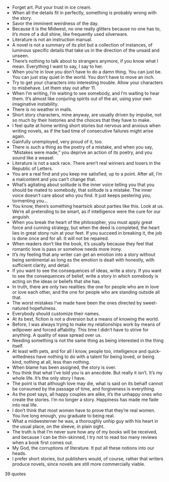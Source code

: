 - Forget art. Put your trust in ice cream.
 - When all the details fit in perfectly, something is probably wrong with the story.
 - Savor the imminent weirdness of the day.
 - Because it is the Midwest, no one really glitters because no one has to, it’s more of a dull shine, like frequently used silverware.
 - Literature is not an instruction manual.
 - A novel is not a summary of its plot but a collection of instances, of luminous specific details that take us in the direction of the unsaid and unseen.
 - There’s nothing to talk about to strangers anymore, if you know what I mean. Everything I want to say, I say to her.
 - When you’re in love you don’t have to do a damn thing. You can just be. You can just stay quiet in the world. You don’t have to move an inch.
 - Try to get your characters into interesting trouble. Allow your characters to misbehave. Let them stay out after 11.
 - When I’m writing, I’m waiting to see somebody, and I’m waiting to hear them. It’s almost like conjuring spirits out of the air, using your own imaginative instability.
 - There is no weather in malls.
 - Short story characters, mine anyway, are usually driven by impulse, not so much by their histories and the choices that they have to make.
 - I feel quite at home writing short stories but nervous and anxious when writing novels, as if the bad time of consecutive failures might arise again.
 - Gainfully unemployed, very proud of it, too.
 - There is such a thing as the poetry of a mistake, and when you say, “Mistakes were made,” you deprive an action of its poetry, and you sound like a weasel.
 - Literature is not a sack race. There aren’t real winners and losers in the Republic of Letters.
 - You are a real find and you keep me satisfied, up to a point. After all, I’m a malcontent and you can’t change that.
 - What’s agitating about solitude is the inner voice telling you that you should be mated to somebody, that solitude is a mistake. The inner voice doesn’t care about who you find. It just keeps pestering you, tormenting you...
 - You know, there’s something heartsick about parties like this. Look at us. We’re all pretending to be smart, as if intelligence were the cure for our anguish.
 - When you break the heart of the philosopher, you must apply great force and cunning strategy, but when the deed is completed, the heart lies in great stony ruin at your feet. If you succeed in breaking it, the job is done once and for all. It will not be repaired.
 - When readers don’t like the book, it’s usually because they feel that romantic love is pass or somehow needs more irony.
 - It’s my feeling that any writer can get an emotion into a story without being sentimental as long as the emotion is dealt with honestly, with sufficient clarity, and detail.
 - If you want to see the consequences of ideas, write a story. If you want to see the consequences of belief, write a story in which somebody is acting on the ideas or beliefs that she has.
 - In truth, there are only two realities: the one for people who are in love or love each other, and the one for people who are standing outside all that.
 - The worst mistakes I’ve made have been the ones directed by sweet-natured hopefulness.
 - Everybody should customize their names.
 - At its best, fiction is not a diversion but a means of knowing the world.
 - Before, I was always trying to make my relationships work by means of willpower and forced affability. This time I didn’t have to strive for anything. A quality of ease spread over us.
 - Needing something is not the same thing as being interested in the thing itself.
 - At least with pets, and for all I know, people too, intelligence and quick-wittedness have nothing to do with a talent for being loved, or being kind, nothing at all, less than nothing.
 - When blame has been assigned, the story is over.
 - You think that what I’ve told you is an anecdote. But really it isn’t. It’s my whole life. It’s the only story I have.
 - The point is that although love may die, what is said on its behalf cannot be consumed by the passage of time, and forgiveness is everything.
 - As the poet says, all happy couples are alike, it’s the unhappy ones who create the stories. I’m no longer a story. Happiness has made me fade into real life.
 - I don’t think that most women have to prove that they’re real women. You live long enough, you graduate to being real.
 - What a midwesterner he was, a thoroughly unhip guy with his heart in the usual place, on the sleeve, in plain sight.
 - The truth is that I’m never sure how any of my books will be received, and because I can be thin-skinned, I try not to read too many reviews when a book first comes out.
 - My God, the corruptions of literature. It put all these notions into our heads.
 - I prefer short stories, but publishers would, of course, rather that writers produce novels, since novels are still more commercially viable.

39 quotes